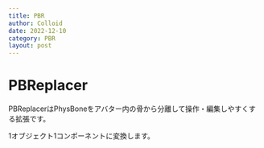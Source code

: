 ```yaml
---
title: PBR
author: Colloid
date: 2022-12-10
category: PBR
layout: post
---
```

# PBReplacer
PBReplacerはPhysBoneをアバター内の骨から分離して操作・編集しやすくする拡張です。

1オブジェクト1コンポーネントに変換します。